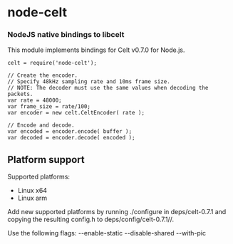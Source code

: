 node-celt
=========
### NodeJS native bindings to libcelt

This module implements bindings for Celt v0.7.0 for Node.js.

    celt = require('node-celt');

    // Create the encoder.
    // Specify 48kHz sampling rate and 10ms frame size.
    // NOTE: The decoder must use the same values when decoding the packets.
    var rate = 48000;
    var frame_size = rate/100;
    var encoder = new celt.CeltEncoder( rate );

    // Encode and decode.
    var encoded = encoder.encode( buffer );
    var decoded = encoder.decode( encoded );

Platform support
----------------

Supported platforms:
- Linux x64
- Linux arm

Add new supported platforms by running ./configure in deps/celt-0.7.1 and
copying the resulting config.h to deps/config/celt-0.7.1/<os>/<arch>.

Use the following flags: --enable-static --disable-shared --with-pic


